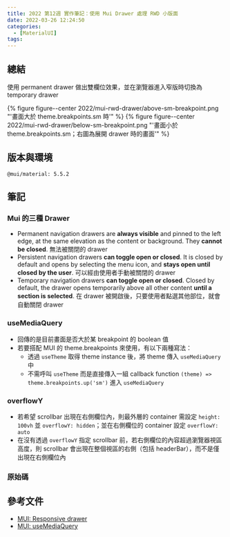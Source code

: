 ```yaml
---
title: 2022 第12週 實作筆記：使用 Mui Drawer 處理 RWD 小版面
date: 2022-03-26 12:24:50
categories:
  - [MaterialUI]
tags:
---
```


## 總結

使用 permanent drawer 做出雙欄位效果，並在瀏覽器進入窄版時切換為 temporary drawer

{% figure figure--center 2022/mui-rwd-drawer/above-sm-breakpoint.png "'畫面大於 theme.breakpoints.sm 時'" %}
{% figure figure--center 2022/mui-rwd-drawer/below-sm-breakpoint.png "'畫面小於 theme.breakpoints.sm；右圖為展開 drawer 時的畫面'" %}

## 版本與環境
```
@mui/material: 5.5.2
```

## 筆記
### Mui 的三種 Drawer
- Permanent navigation drawers are **always visible** and pinned to the left edge, at the same elevation as the content or background. They **cannot be closed**. 無法被關閉的 drawer
- Persistent navigation drawers **can toggle open or closed**. It is closed by default and opens by selecting the menu icon, and **stays open until closed by the user**. 可以經由使用者手動被關閉的 drawer
- Temporary navigation drawers **can toggle open or closed**. Closed by default, the drawer opens temporarily above all other content **until a section is selected**. 在 drawer 被開啟後，只要使用者點選其他部位，就會自動關閉 drawer

### useMediaQuery
- 回傳的是目前畫面是否大於某 breakpoint 的 boolean 值
- 若要搭配 MUI 的 theme.breakpoints 來使用，有以下兩種寫法：
  - 透過 `useTheme` 取得 theme instance 後，將 theme 傳入 `useMediaQuery` 中
  - 不需呼叫 `useTheme` 而是直接傳入一組 callback function `(theme) => theme.breakpoints.up('sm')` 進入 `useMediaQuery`

<script src="https://gist.github.com/tzynwang/df3cde2751f4711c98628c44cdf41589.js"></script>

### overflowY
- 若希望 scrollbar 出現在右側欄位內，則最外層的 container 需設定 `height: 100vh` 並 `overflowY: hidden`；並在右側欄位的 container 設定 `overflowY: auto`
- 在沒有透過 `overflowY` 指定 scrollbar 前，若右側欄位的內容超過瀏覽器視區高度，則 scrollbar 會出現在整個視區的右側（包括 headerBar），而不是僅出現在右側欄位內

### 原始碼

<script src="https://gist.github.com/tzynwang/ee88b9a7d138252e0835e138c83fabf0.js"></script>


## 參考文件
- [MUI: Responsive drawer](https://mui.com/components/drawers/#responsive-drawer)
- [MUI: useMediaQuery](https://mui.com/components/use-media-query/#main-content)